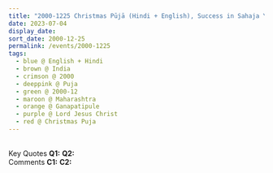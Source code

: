 ```yaml
---
title: "2000-1225 Christmas Pūjā (Hindi + English), Success in Sahaja Yoga Is What Will Last Forever and Everybody Will Remember It (Try to Learn Sahaj Culture), Gaṇapatīpuḷe, Maharashtra, India"
date: 2023-07-04
display_date: 
sort_date: 2000-12-25
permalink: /events/2000-1225
tags:
  - blue @ English + Hindi
  - brown @ India
  - crimson @ 2000
  - deeppink @ Puja
  - green @ 2000-12
  - maroon @ Maharashtra
  - orange @ Ganapatipule
  - purple @ Lord Jesus Christ 
  - red @ Christmas Puja
---
```


<br>

<wave-list>
  <list-title color="DarkSeaGreen" width="55">Key Quotes</list-title>
  <list-item color="BlanchedAlmond" width="280"><b>Q1:</b> <i></i></list-item>
  <list-item color="Lavender" width="280"><b>Q2:</b> <i></i></list-item>
</wave-list>

<br>

<wave-list>
  <list-title color="DarkSeaGreen" width="55">Comments</list-title>
  <list-item color="BlanchedAlmond" width="280"><b>C1:</b> <i></i></list-item>
  <list-item color="Lavender" width="280"><b>C2:</b> <i></i></list-item>
</wave-list>